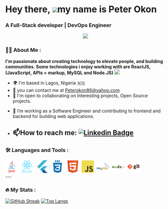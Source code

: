 Hey there, ![](https://github.com/Peterpet864.githubusercontent.com.gif)my name is Peter Okon
====================================================================================================================================

### A Full-Stack developer | DevOps Engineer 
<div id="header" align="center">
  <img src="https://media.giphy.com/media/M9gbBd9nbDrOTu1Mqx/giphy.gif" width="100"/>
</div>

### :man_technologist: About Me :
**I'm passionate about creating technology to elevate people, and building communities. Some technologies i enjoy working with are ReactJS, (JavaScript, APIs + markup, MySQL and Node.JS)**
<img
src="https://media.giphy.com/media/WUlplcMpOCEmTGBtBW/giphy.gif" width="30">

* 🌍 I'm based in Lagos, Nigeria 🇳🇬 
* 📧 you can contact me at [Peterokon86@yahoo.com](mailto:Peterokon86@yahoo.com.com)
* 🤝 I'm open to collaborating on Interesting projects, Open Source projects.
- :telescope: I’m working as a Software Engineer and contributing to frontend and backend for building web applications.

- :mailbox:How to reach me: [![Linkedin Badge](https://img.shields.io/badge/-kakbar-blue?style=flat&logo=Linkedin&logoColor=white)](https://www.linkedin.com/in/peter-okon-2384401a9)
  ---
  
### :hammer_and_wrench: Languages and Tools :
<div>
  <img src="https://github.com/devicons/devicon/blob/master/icons/java/java-original-wordmark.svg" title="Java" alt="Java" width="40" height="40"/>&nbsp;
  <img src="https://github.com/devicons/devicon/blob/master/icons/react/react-original-wordmark.svg" title="React" alt="React" width="40" height="40"/>&nbsp;
  <img src="https://github.com/devicons/devicon/blob/master/icons/flutter/flutter-original.svg" title="Flutter" alt="Flutter" width="40" height="40"/>&nbsp;
  <img src="https://github.com/devicons/devicon/blob/master/icons/css3/css3-plain-wordmark.svg"  title="CSS3" alt="CSS" width="40" height="40"/>&nbsp;
  <img src="https://github.com/devicons/devicon/blob/master/icons/html5/html5-original.svg" title="HTML5" alt="HTML" width="40" height="40"/>&nbsp;
  <img src="https://github.com/devicons/devicon/blob/master/icons/javascript/javascript-original.svg" title="JavaScript" alt="JavaScript" width="40" height="40"/>&nbsp;
  <img src="https://github.com/devicons/devicon/blob/master/icons/mysql/mysql-original-wordmark.svg" title="MySQL"  alt="MySQL" width="40" height="40"/>&nbsp;
  <img src="https://github.com/devicons/devicon/blob/master/icons/nodejs/nodejs-original-wordmark.svg" title="NodeJS" alt="NodeJS" width="40" height="40"/>&nbsp;
  <img src="https://github.com/devicons/devicon/blob/master/icons/git/git-original-wordmark.svg" title="Git" **alt="Git" width="40" height="40"/>
</div>
---

### :fire: My Stats :
[![GitHub Streak](http://github-readme-streak-stats.herokuapp.com?user=Peterpet864&theme=dark&background=000000)](https://git.io/streak-stats)
[![Top Langs](https://github-readme-stats.vercel.app/api/top-langs/?username=Peterpet864&layout=compact&theme=vision-friendly-dark)](https://github.com/anuraghazra/github-readme-stats)
